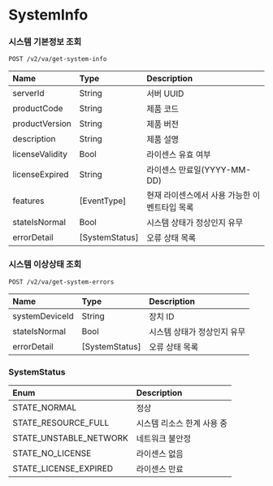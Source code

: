 # SystemInfo

### 시스템 기본정보 조회

```
POST /v2/va/get-system-info
```

| Name | Type | Description |
| :---- | :---- |:---- |
| serverId | String | 서버 UUID |
| productCode | String | 제품 코드 |
| productVersion | String | 제품 버전 |
| description | String | 제품 설명 |
| licenseValidity | Bool | 라이센스 유효 여부 |
| licenseExpired | String | 라이센스 만료일(YYYY-MM-DD) |
| features | [EventType] | 현재 라이센스에서 사용 가능한 이벤트타입 목록 |
| stateIsNormal | Bool | 시스템 상태가 정상인지 유무 |
| errorDetail | [SystemStatus] | 오류 상태 목록 |





### 시스템 이상상태 조회

```
POST /v2/va/get-system-errors
```

| Name | Type | Description |
| :---- | :---- |:---- |
| systemDeviceId | String | 장치 ID |
| stateIsNormal | Bool | 시스템 상태가 정상인지 유무 |
| errorDetail | [SystemStatus] | 오류 상태 목록 |



### SystemStatus

| Enum | Description |
| :---- | :---- |
| STATE_NORMAL | 정상 |
| STATE_RESOURCE_FULL | 시스템 리소스 한계 사용 중 |
| STATE_UNSTABLE_NETWORK | 네트워크 불안정 |
| STATE_NO_LICENSE | 라이센스 없음 |
| STATE_LICENSE_EXPIRED | 라이센스 만료 |


<!-- | STATE_LINKED_DEVICE_CONNECTION_LOST | 연동 장치 연결 불가 (예: 신호제어용 옵션보드) | -->
#

